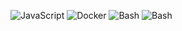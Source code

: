 ![JavaScript](https://img.shields.io/badge/-Docker-090909?style=for-the-badge&logo=docker&logocolor=FFFF00)
![Docker](https://img.shields.io/badge/-Docker-090909?style=for-the-badge&logo=docker&logocolor=FFFF00)
![Bash](https://img.shields.io/badge/-Bash-090909?style=for-the-badge&logo=bash&logocolor=FFFF00)
![Bash](https://img.shields.io/badge/-Bash-090909?style=for-the-badge&logo=bash&logocolor=FFFF00)

